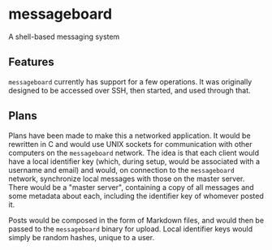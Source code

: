 # messageboard


A shell-based messaging system

## Features

`messageboard` currently has support for a few operations.
It was originally designed to be accessed over SSH, then started, and used through that.

## Plans

Plans have been made to make this a networked application.
It would be rewritten in C and would use UNIX sockets for communication with other computers on the `messageboard` network.
The idea is that each client would have a local identifier key (which, during setup, would be associated with a username and email) and would, on connection to the `messageboard` network, synchronize local messages with those on the master server.
There would be a "master server", containing a copy of all messages and some metadata about each, including the identifier key of whomever posted it.

Posts would be composed in the form of Markdown files, and would then be passed to the `messageboard` binary for upload.
Local identifier keys would simply be random hashes, unique to a user.
